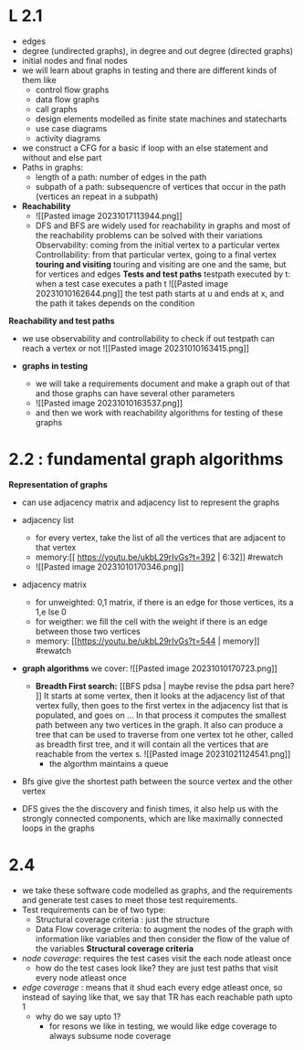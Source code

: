 # L 2.1
- edges
- degree (undirected graphs), in degree and out degree (directed graphs)
- initial nodes and final nodes
- we will learn about graphs in testing and there are different kinds of them like
	- control flow graphs
	- data flow graphs
	- call graphs
	- design elements modelled as finite state machines and statecharts
	- use case diagrams
	- activity diagrams
- we construct a CFG for a basic if loop with an else statement and without and else part
- Paths in graphs:
	- length of a path: number of edges in the path
	- subpath of a path: subsequencre of vertices that occur in the path (vertices an repeat in a subpath)
- **Reachability**
	- ![[Pasted image 20231017113944.png]]
	- DFS and BFS are widely used for reachability in graphs and most of the reachability problems can be solved with their variations
Observability: coming from the initial vertex to a particular vertex
Controllability: from that particular vertex, going to a final vertex
**touring and visiting**
	touring and visiting are one and the same, but for vertices and edges
**Tests and test paths**
	testpath executed by t: when a test case executes a path t
	![[Pasted image 20231010162644.png]]
	the test path starts at u and ends at x, and the path it takes depends on the condition

**Reachability and test paths**
- we use observability and controllability to check if out testpath can reach a vertex or not
	![[Pasted image 20231010163415.png]]

- **graphs in testing**
	- we will take a requirements document and make a graph out of that and those graphs can have several other parameters
	- ![[Pasted image 20231010163537.png]]
	- and then we work with reachability algorithms for testing of these graphs


# 2.2 : fundamental graph algorithms

**Representation of graphs**
- can use adjacency matrix and adjacency list to represent the graphs
- adjacency list
	- for every vertex, take the list of all the vertices that are adjacent to that vertex
	- memory:[[ https://youtu.be/ukbL29rIvGs?t=392 | 6:32]] #rewatch 
	- ![[Pasted image 20231010170346.png]]
- adjacency matrix
	- for unweighted: 0,1 matrix, if there is an edge for those vertices, its a 1,e lse 0
	- for weigther: we fill the cell with the weight if there is an edge between those two vertices
	- memory: [[https://youtu.be/ukbL29rIvGs?t=544 | memory]] #rewatch 

 - **graph algorithms**
	we cover: ![[Pasted image 20231010170723.png]]
	 - **Breadth First search:** [[BFS pdsa | maybe revise the pdsa part here? ]]
		 It starts at some vertex, then it looks at the adjacency list of that vertex fully, then goes to the first vertex in the adjacency list that is populated, and goes on ...
		 In that process it computes the smallest path between any two vertices in the graph.
		 It also can produce a tree that can be used to traverse from one vertex tot he other, called as breadth first tree, and it will contain all the vertices that are reachable from the vertex s.
		 ![[Pasted image 20231021124541.png]]
		- the algorthm maintains a queue
- Bfs give give the shortest path between the source vertex and the other vertex
- DFS gives the the discovery and finish times, it also help us with the strongly connected components, which are like maximally connected loops in the graphs


# 2.4
- we take these software code modelled as graphs, and the requirements and generate test cases to meet those test requirements.
- Test requirements can be of two type:
	- Structural coverage criteria : just the structure
	- Data Flow coverage criteria: to augment the nodes of the graph with information like variables and then consider the flow of the value of the variables
**Structural coverage criteria**
- _node coverage_: requires the test cases visit the each node atleast once
	- how do the test cases look like? they are just test paths that visit every node atleast once
- _edge coverage_ : means that it shud each every edge atleast once, so instead of saying like that, we say that TR has each reachable path upto 1
	- why do we say upto 1?
		- for resons we like in testing, we would like edge coverage to always subsume node coverage